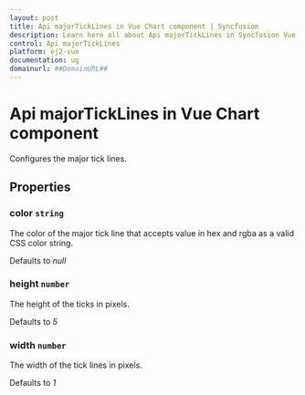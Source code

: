 ```yaml
---
layout: post
title: Api majorTickLines in Vue Chart component | Syncfusion
description: Learn here all about Api majorTickLines in Syncfusion Vue Chart component of Syncfusion Essential JS 2 and more.
control: Api majorTickLines 
platform: ej2-vue
documentation: ug
domainurl: ##DomainURL##
---
```


# Api majorTickLines in Vue Chart component

Configures the major tick lines.

## Properties

### color `string`

The color of the major tick line that accepts value in hex and rgba as a valid CSS color string.

Defaults to *null*

### height `number`

The height of the ticks in pixels.

Defaults to *5*

### width `number`

The width of the tick lines in pixels.

Defaults to *1*
